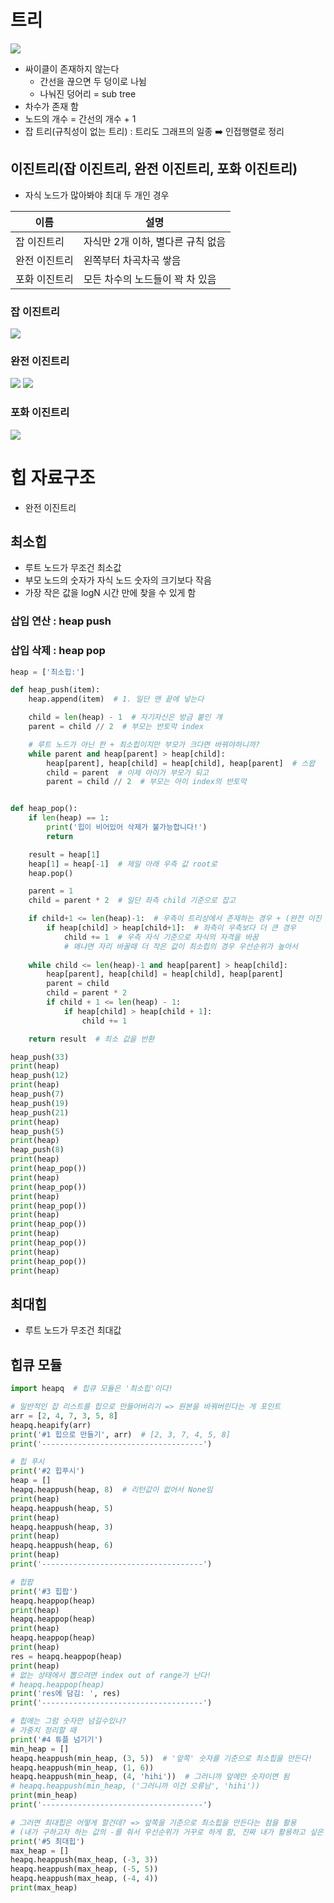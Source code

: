 # 트리

<img src="img/1.jpeg" />

- 싸이클이 존재하지 않는다
  - 간선을 끊으면 두 덩이로 나뉨
  - 나눠진 덩어리 = sub tree
- 차수가 존재 함
- 노드의 개수 = 간선의 개수 + 1
- 잡 트리(규칙성이 없는 트리) : 트리도 그래프의 일종 ➡️ 인접행렬로 정리

## 이진트리(잡 이진트리, 완전 이진트리, 포화 이진트리)
- 자식 노드가 많아봐야 최대 두 개인 경우

|이름|설명|
|---|---|
|잡 이진트리|자식만 2개 이하, 별다른 규칙 없음|
|완전 이진트리|왼쪽부터 차곡차곡 쌓음|
|포화 이진트리|모든 차수의 노드들이 꽉 차 있음|

### 잡 이진트리

<img src="img/4.jpeg" />

### 완전 이진트리
<img src="img/2.jpeg" />
<img src="img/5.jpeg" />

### 포화 이진트리
<img src="img/3.jpeg" />

# 힙 자료구조
- 완전 이진트리

## 최소힙
- 루트 노드가 무조건 최소값
- 부모 노드의 숫자가 자식 노드 숫자의 크기보다 작음
- 가장 작은 값을 logN 시간 만에 찾을 수 있게 함
### 삽입 연산 : heap push
### 삽입 삭제 : heap pop
~~~python
heap = ['최소힙:']

def heap_push(item):
    heap.append(item)  # 1. 일단 맨 끝에 넣는다

    child = len(heap) - 1  # 자기자신은 방금 붙인 걔
    parent = child // 2  # 부모는 반토막 index

    # 루트 노드가 아닌 한 + 최소힙이지만 부모가 크다면 바꿔야하니까?
    while parent and heap[parent] > heap[child]:
        heap[parent], heap[child] = heap[child], heap[parent]  # 스왑
        child = parent  # 이제 아이가 부모가 되고
        parent = child // 2  # 부모는 아이 index의 반토막


def heap_pop():
    if len(heap) == 1:
        print('힙이 비어있어 삭제가 불가능합니다!')
        return

    result = heap[1]
    heap[1] = heap[-1]  # 제일 아래 우측 값 root로
    heap.pop()

    parent = 1
    child = parent * 2  # 일단 좌측 child 기준으로 잡고

    if child+1 <= len(heap)-1:  # 우측이 트리상에서 존재하는 경우 + (완전 이진 트리이기 때문에 왼쪽은 존재)
        if heap[child] > heap[child+1]:  # 좌측이 우측보다 더 큰 경우
            child += 1  # 우측 자식 기준으로 자식의 자격을 바꿈
            # 왜냐면 자리 바꿀때 더 작은 값이 최소힙의 경우 우선순위가 높아서
            
    while child <= len(heap)-1 and heap[parent] > heap[child]:
        heap[parent], heap[child] = heap[child], heap[parent]
        parent = child
        child = parent * 2
        if child + 1 <= len(heap) - 1:
            if heap[child] > heap[child + 1]:
                child += 1

    return result  # 최소 값을 반환

heap_push(33)
print(heap)
heap_push(12)
print(heap)
heap_push(7)
heap_push(19)
heap_push(21)
print(heap)
heap_push(5)
print(heap)
heap_push(8)
print(heap)
print(heap_pop())
print(heap)
print(heap_pop())
print(heap)
print(heap_pop())
print(heap)
print(heap_pop())
print(heap)
print(heap_pop())
print(heap)
print(heap_pop())
print(heap)
~~~

## 최대힙
- 루트 노드가 무조건 최대값

## 힙큐 모듈
~~~python
import heapq  # 힙큐 모듈은 '최소힙'이다!

# 일반적인 잡 리스트를 힙으로 만들어버리기 => 원본을 바꿔버린다는 게 포인트
arr = [2, 4, 7, 3, 5, 8]
heapq.heapify(arr)
print('#1 힙으로 만들기', arr)  # [2, 3, 7, 4, 5, 8]
print('------------------------------------')

# 힙 푸시
print('#2 힙푸시')
heap = []
heapq.heappush(heap, 8)  # 리턴값이 없어서 None임
print(heap)
heapq.heappush(heap, 5)
print(heap)
heapq.heappush(heap, 3)
print(heap)
heapq.heappush(heap, 6)
print(heap)
print('------------------------------------')

# 힙팝
print('#3 힙팝')
heapq.heappop(heap)
print(heap)
heapq.heappop(heap)
print(heap)
heapq.heappop(heap)
print(heap)
res = heapq.heappop(heap)
print(heap)
# 없는 상태에서 뽑으려면 index out of range가 난다!
# heapq.heappop(heap)
print('res에 담김: ', res)
print('------------------------------------')

# 힙에는 그럼 숫자만 넘길수있나?
# 가중치 정리할 때
print('#4 튜플 넘기기')
min_heap = []
heapq.heappush(min_heap, (3, 5))  # '앞쪽' 숫자를 기준으로 최소힙을 만든다!
heapq.heappush(min_heap, (1, 6))
heapq.heappush(min_heap, (4, 'hihi'))  # 그러니까 앞에만 숫자이면 됨
# heapq.heappush(min_heap, ('그러니까 이건 오류남', 'hihi'))
print(min_heap)
print('------------------------------------')

# 그러면 최대힙은 어떻게 할건데? => 앞쪽을 기준으로 최소힙을 만든다는 점을 활용
# (내가 구하고자 하는 값의 -를 줘서 우선순위가 거꾸로 하게 함, 진짜 내가 활용하고 싶은 숫자)
print('#5 최대힙')
max_heap = []
heapq.heappush(max_heap, (-3, 3))
heapq.heappush(max_heap, (-5, 5))
heapq.heappush(max_heap, (-4, 4))
print(max_heap)
~~~